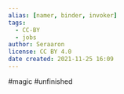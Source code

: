 ```yaml
---
alias: [namer, binder, invoker]
tags:
  - CC-BY
  - jobs
author: Seraaron
license: CC BY 4.0
date created: 2021-11-25 16:09
---
```


#magic 
#unfinished 